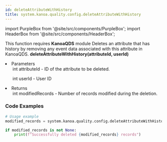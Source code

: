 ```yaml
---
id: deleteAttributeWithHistory
title: system.kanoa.quality.config.deleteAttributeWithHistory
---
```


import PurpleBox from '@site/src/components/PurpleBox';
import HeaderBox from '@site/src/components/HeaderBox';

<PurpleBox>This function requires <b>KanoaQDS</b> module</PurpleBox>
<HeaderBox header="Description">Deletes an attribute that has history by removing any event data associated with this attribute in KanoaQDS.</HeaderBox>
<HeaderBox header="Syntax">
    <b>deleteAttributeWithHistory(attributeId, userId)</b>
    <li> Parameters <br />
        <ul>int attributeId - ID of the attribute to be deleted.</ul>
        <ul>int userId - User ID</ul>
    </li>
    <li> Returns <br />
        <ul>int modifiedRecords - Number of records modified during the deletion.</ul>
    </li>
</HeaderBox>

### Code Examples
```python
# Usage example
modified_records = system.kanoa.quality.config.deleteAttributeWithHistory(attributeId=1, userId=123)

if modified_records is not None:
    print(f"Successfully deleted {modified_records} records")

